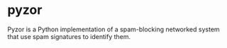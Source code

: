pyzor
=====

Pyzor is a Python implementation of a spam-blocking networked system that use spam signatures to identify them.
